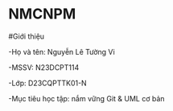 # NMCNPM

\#Giới thiệu

-Họ và tên: Nguyễn Lê Tường Vi

-MSSV: N23DCPT114

-Lớp: D23CQPTTK01-N

-Mục tiêu học tập: nắm vững Git \& UML cơ bản

